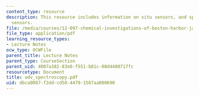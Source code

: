 ```yaml
---
content_type: resource
description: This resource includes information on situ sensors, and spectroscopic
  sensors.
file: /media/courses/12-097-chemical-investigations-of-boston-harbor-january-iap-2006/dbca0087f2ddcd5044791567aa000690_adv_spectroscopy.pdf
file_type: application/pdf
learning_resource_types:
- Lecture Notes
ocw_type: OCWFile
parent_title: Lecture Notes
parent_type: CourseSection
parent_uid: 4007a382-83e8-f551-b81c-00d4400717fc
resourcetype: Document
title: adv_spectroscopy.pdf
uid: dbca0087-f2dd-cd50-4479-1567aa000690
---
```

